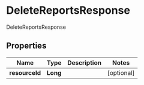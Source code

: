 

# DeleteReportsResponse

DeleteReportsResponse

## Properties

| Name | Type | Description | Notes |
|------------ | ------------- | ------------- | -------------|
|**resourceId** | **Long** |  |  [optional] |




